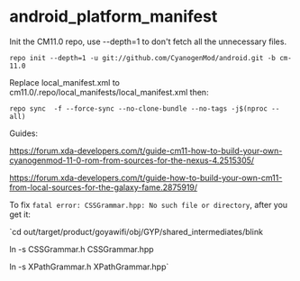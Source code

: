 # android_platform_manifest
Init the CM11.0 repo, use --depth=1 to don't fetch all the unnecessary files.

`repo init --depth=1 -u git://github.com/CyanogenMod/android.git -b cm-11.0`

Replace local_manifest.xml to cm11.0/.repo/local_manifests/local_manifest.xml then:

`repo sync  -f --force-sync --no-clone-bundle --no-tags -j$(nproc --all)`

Guides:

https://forum.xda-developers.com/t/guide-cm11-how-to-build-your-own-cyanogenmod-11-0-rom-from-sources-for-the-nexus-4.2515305/

https://forum.xda-developers.com/t/guide-how-to-build-your-own-cm11-from-local-sources-for-the-galaxy-fame.2875919/

To fix `fatal error: CSSGrammar.hpp: No such file or directory`, after you get it:

`cd out/target/product/goyawifi/obj/GYP/shared_intermediates/blink

ln -s CSSGrammar.h CSSGrammar.hpp

ln -s XPathGrammar.h XPathGrammar.hpp`